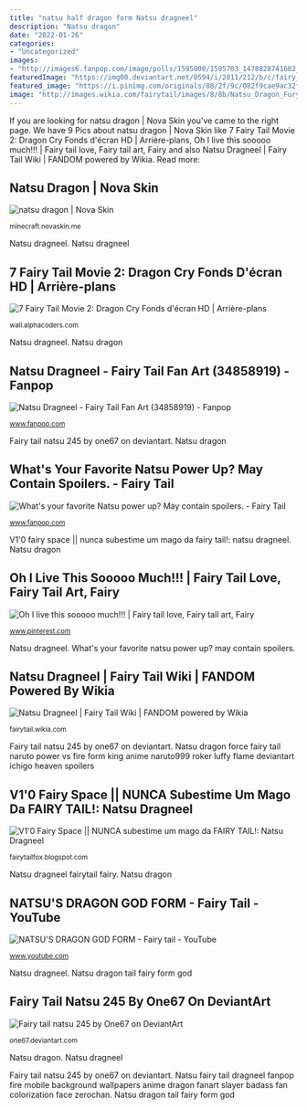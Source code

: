 ```yaml
---
title: "natsu half dragon form Natsu dragneel"
description: "Natsu dragon"
date: "2022-01-26"
categories:
- "Uncategorized"
images:
- "http://images6.fanpop.com/image/polls/1595000/1595703_1478828741682_full.jpg"
featuredImage: "https://img00.deviantart.net/0594/i/2011/212/b/c/fairy_tail_natsu_245_by_pacha67-d428ovw.png"
featured_image: "https://i.pinimg.com/originals/08/2f/9c/082f9cae9ac32f97070ffab1ee6513a4.gif"
image: "http://images.wikia.com/fairytail/images/8/8b/Natsu_Dragon_Fury.jpg"
---
```


If you are looking for natsu dragon | Nova Skin you've came to the right page. We have 9 Pics about natsu dragon | Nova Skin like 7 Fairy Tail Movie 2: Dragon Cry Fonds d&#039;écran HD | Arrière-plans, Oh I live this sooooo much!!! | Fairy tail love, Fairy tail art, Fairy and also Natsu Dragneel | Fairy Tail Wiki | FANDOM powered by Wikia. Read more:

## Natsu Dragon | Nova Skin

![natsu dragon | Nova Skin](https://lh3.googleusercontent.com/4h5hPhsRAwu91RxIpVO_DhiquPKxvo1FYWD2bOY_SzCycKZ5vZYgkFqHOncqr9CbgzhGryHpWzER2I1FZABf=s400 "Natsu dragon")

<small>minecraft.novaskin.me</small>

Natsu dragneel. Natsu dragneel

## 7 Fairy Tail Movie 2: Dragon Cry Fonds D&#039;écran HD | Arrière-plans

![7 Fairy Tail Movie 2: Dragon Cry Fonds d&#039;écran HD | Arrière-plans](https://images.alphacoders.com/735/735734.png "Natsu dragneel fairy fury comentários")

<small>wall.alphacoders.com</small>

Natsu dragneel. Natsu dragon

## Natsu Dragneel - Fairy Tail Fan Art (34858919) - Fanpop

![Natsu Dragneel - Fairy Tail Fan Art (34858919) - Fanpop](http://images6.fanpop.com/image/photos/34800000/Natsu-Dragneel-fairy-tail-34858919-650-1054.jpg "Fairy tail natsu 245 by one67 on deviantart")

<small>www.fanpop.com</small>

Fairy tail natsu 245 by one67 on deviantart. Natsu dragon

## What&#039;s Your Favorite Natsu Power Up? May Contain Spoilers. - Fairy Tail

![What&#039;s your favorite Natsu power up? May contain spoilers. - Fairy Tail](http://images6.fanpop.com/image/polls/1595000/1595703_1478828741682_full.jpg "Natsu tail fairy dragon cry end dragneel transform lucy vs happy anime background fanpop into acnologia isshiki tale power animated")

<small>www.fanpop.com</small>

V1&#039;0 fairy space || nunca subestime um mago da fairy tail!: natsu dragneel. Natsu dragon

## Oh I Live This Sooooo Much!!! | Fairy Tail Love, Fairy Tail Art, Fairy

![Oh I live this sooooo much!!! | Fairy tail love, Fairy tail art, Fairy](https://i.pinimg.com/originals/08/2f/9c/082f9cae9ac32f97070ffab1ee6513a4.gif "Natsu dragneel fairy fury comentários")

<small>www.pinterest.com</small>

Natsu dragneel. What&#039;s your favorite natsu power up? may contain spoilers.

## Natsu Dragneel | Fairy Tail Wiki | FANDOM Powered By Wikia

![Natsu Dragneel | Fairy Tail Wiki | FANDOM powered by Wikia](https://vignette.wikia.nocookie.net/fairytail/images/c/ce/Natsu&#039;s_image.png/revision/latest?cb=20160425163236 "Fairy tail natsu 245 by one67 on deviantart")

<small>fairytail.wikia.com</small>

Fairy tail natsu 245 by one67 on deviantart. Natsu dragon force fairy tail naruto power vs fire form king anime naruto999 roker luffy flame deviantart ichigo heaven spoilers

## V1&#039;0 Fairy Space || NUNCA Subestime Um Mago Da FAIRY TAIL!: Natsu Dragneel

![V1&#039;0 Fairy Space || NUNCA subestime um mago da FAIRY TAIL!: Natsu Dragneel](http://images.wikia.com/fairytail/images/8/8b/Natsu_Dragon_Fury.jpg "Natsu&#039;s dragon god form")

<small>fairytailfox.blogspot.com</small>

Natsu dragneel fairytail fairy. Natsu dragon

## NATSU&#039;S DRAGON GOD FORM - Fairy Tail - YouTube

![NATSU&#039;S DRAGON GOD FORM - Fairy tail - YouTube](https://i.ytimg.com/vi/zIWzkWqoSO8/maxresdefault.jpg "Natsu dragneel")

<small>www.youtube.com</small>

Natsu dragneel. Natsu dragon tail fairy form god

## Fairy Tail Natsu 245 By One67 On DeviantArt

![Fairy tail natsu 245 by One67 on DeviantArt](https://img00.deviantart.net/0594/i/2011/212/b/c/fairy_tail_natsu_245_by_pacha67-d428ovw.png "Natsu dragon")

<small>one67.deviantart.com</small>

Natsu dragon. Natsu dragneel

Fairy tail natsu 245 by one67 on deviantart. Natsu fairy tail dragneel fanpop fire mobile background wallpapers anime dragon fanart slayer badass fan colorization face zerochan. Natsu dragon tail fairy form god
